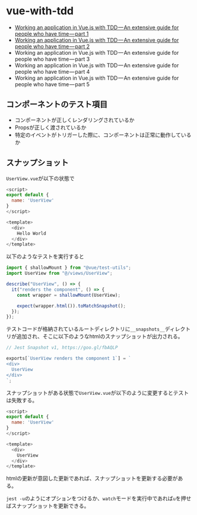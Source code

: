 # vue-with-tdd

- [Working an application in Vue.js with TDD — An extensive guide for people who have time — part 1](https://medium.com/magnetis-backstage/working-an-application-in-vue-js-with-tdd-an-extensive-guide-for-people-who-have-time-part-1-3be791dafa2b)
- [Working an application in Vue.js with TDD — An extensive guide for people who have time — part 2](https://medium.com/magnetis-backstage/working-an-application-in-vue-js-with-tdd-an-extensive-guide-for-people-who-have-time-part-2-12ec77b15d96)
- Working an application in Vue.js with TDD — An extensive guide for people who have time — part 3
- Working an application in Vue.js with TDD — An extensive guide for people who have time — part 4
- Working an application in Vue.js with TDD — An extensive guide for people who have time — part 5

## コンポーネントのテスト項目

- コンポーネントが正しくレンダリングされているか
- Propsが正しく渡されているか
- 特定のイベントがトリガーした際に、コンポーネントは正常に動作しているか

## スナップショット

`UserView.vue`が以下の状態で

```js
<script>
export default {
  name: 'UserView'
}
</script>

<template>
  <div>
    Hello World
  </div>
</template>
```

以下のようなテストを実行すると

```js
import { shallowMount } from "@vue/test-utils";
import UserView from "@/views/UserView";

describe("UserView", () => {
  it("renders the component", () => {
    const wrapper = shallowMount(UserView);

    expect(wrapper.html()).toMatchSnapshot();
  });
});
```

テストコードが格納されているルートディレクトリに`__snapshots__`ディレクトリが追加され、そこに以下のようなhtmlのスナップショットが出力される。

```js
// Jest Snapshot v1, https://goo.gl/fbAQLP

exports[`UserView renders the component 1`] = `
<div>
  UserView
</div>
`;
```

スナップショットがある状態で`UserView.vue`が以下のように変更するとテストは失敗する。

```js
<script>
export default {
  name: 'UserView'
}
</script>

<template>
  <div>
    UserView
  </div>
</template>
```

htmlの更新が意図した更新であれば、スナップショットを更新する必要がある。

`jest -u`のようにオプションをつけるか、`watch`モードを実行中であれば`u`を押せばスナップショットを更新できる。